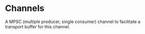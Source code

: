 # Channels
 A MPSC (multiple producer, single consumer) channel to facilitate a transport buffer for this channel.
